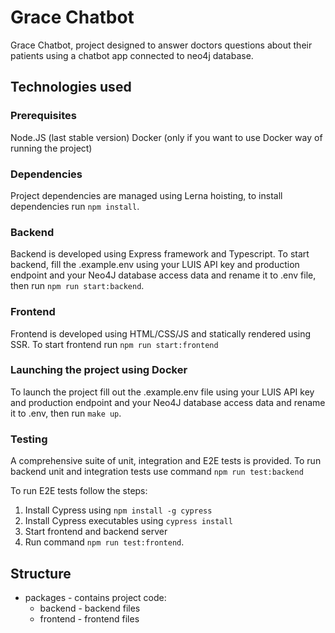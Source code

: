 # Grace Chatbot

Grace Chatbot, project designed to answer doctors questions about their patients using a chatbot app connected to neo4j database.

## Technologies used

### Prerequisites
Node.JS (last stable version)
Docker (only if you want to use Docker way of running the project)

### Dependencies
Project dependencies are managed using Lerna hoisting, to install dependencies run `npm install`.

### Backend
Backend is developed using Express framework and Typescript. To start backend, fill the .example.env using your LUIS API key and production endpoint and your Neo4J database access data and rename it to .env file, then run `npm run start:backend`.

### Frontend
Frontend is developed using HTML/CSS/JS and statically rendered using SSR. To start frontend run `npm run start:frontend`

### Launching the project using Docker
To launch the project fill out the .example.env file using your LUIS API key and production endpoint and your Neo4J database access data and rename it to .env, then run `make up`.

### Testing

A comprehensive suite of unit, integration and E2E tests is provided.
To run backend unit and integration tests use command `npm run test:backend` 

To run E2E tests follow the steps:
1) Install Cypress using `npm install -g cypress`
2) Install Cypress executables using `cypress install`
3) Start frontend and backend server
4) Run command `npm run test:frontend`.

## Structure

- packages - contains project code:
    - backend - backend files
    - frontend - frontend files
